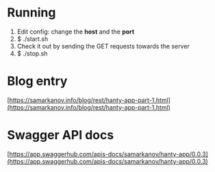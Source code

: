# Running
1. Edit config: change the **host** and the **port**
2. $ ./start.sh
3. Check it out by sending the GET requests towards the server
4. $ ./stop.sh

# Blog entry
[https://samarkanov.info/blog/rest/hanty-app-part-1.html](https://samarkanov.info/blog/rest/hanty-app-part-1.html)

# Swagger API docs
[https://app.swaggerhub.com/apis-docs/samarkanov/hanty-app/0.0.3](https://app.swaggerhub.com/apis-docs/samarkanov/hanty-app/0.0.3)
